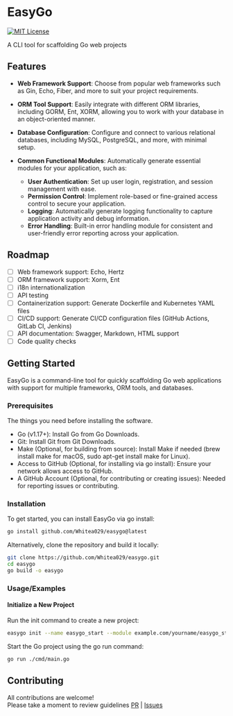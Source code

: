 
# EasyGo
[![MIT License](https://img.shields.io/badge/License-MIT-green.svg)](https://choosealicense.com/licenses/mit/)

A CLI tool for scaffolding Go web projects  
    
## Features

- **Web Framework Support**: Choose from popular web frameworks such as Gin, Echo, Fiber, and more to suit your project requirements.
  
- **ORM Tool Support**: Easily integrate with different ORM libraries, including GORM, Ent, XORM, allowing you to work with your database in an object-oriented manner.

- **Database Configuration**: Configure and connect to various relational databases, including MySQL, PostgreSQL, and more, with minimal setup.

- **Common Functional Modules**: Automatically generate essential modules for your application, such as:
  - **User Authentication**: Set up user login, registration, and session management with ease.
  - **Permission Control**: Implement role-based or fine-grained access control to secure your application.
  - **Logging**: Automatically generate logging functionality to capture application activity and debug information.
  - **Error Handling**: Built-in error handling module for consistent and user-friendly error reporting across your application.

## Roadmap

- [ ] Web framework support: Echo, Hertz
- [ ] ORM framework support: Xorm, Ent
- [ ] i18n internationalization
- [ ] API testing
- [ ] Containerization support: Generate Dockerfile and Kubernetes YAML files
- [ ] CI/CD support: Generate CI/CD configuration files (GitHub Actions, GitLab CI, Jenkins)
- [ ] API documentation: Swagger, Markdown, HTML support
- [ ] Code quality checks

## Getting Started

EasyGo is a command-line tool for quickly scaffolding Go web applications with support for multiple frameworks, ORM tools, and databases.

### Prerequisites

The things you need before installing the software.

- Go (v1.17+): Install Go from Go Downloads.
- Git: Install Git from Git Downloads.
- Make (Optional, for building from source): Install Make if needed (brew install make for macOS, sudo apt-get install make for Linux).
- Access to GitHub (Optional, for installing via go install): Ensure your network allows access to GitHub.
- A GitHub Account (Optional, for contributing or creating issues): Needed for reporting issues or contributing.

### Installation

To get started, you can install EasyGo via go install:

```bash
go install github.com/Whitea029/easygo@latest
```
Alternatively, clone the repository and build it locally:
```bash
git clone https://github.com/Whitea029/easygo.git
cd easygo
go build -o easygo
```
### Usage/Examples

#### Initialize a New Project

Run the init command to create a new project:

```bash
easygo init --name easygo_start --module example.com/yourname/easygo_start
```
Start the Go project using the go run command:
```bash
go run ./cmd/main.go
```

## Contributing

All contributions are welcome!  
Please take a moment to review guidelines [PR](https://github.com/Whitea029/easygo/pulls) | [Issues](https://github.com/Whitea029/easygo/issues)
